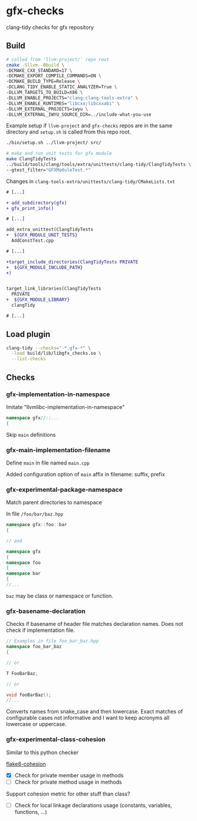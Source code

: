# gfx-checks

clang-tidy checks for gfx repository

## Build

```sh
# called from 'llvm-project/' repo root
cmake -Sllvm -Bbuild \
-DCMAKE_CXX_STANDARD=17 \
-DCMAKE_EXPORT_COMPILE_COMMANDS=ON \
-DCMAKE_BUILD_TYPE=Release \
-DCLANG_TIDY_ENABLE_STATIC_ANALYZER=True \
-DLLVM_TARGETS_TO_BUILD=X86 \
-DLLVM_ENABLE_PROJECTS="clang;clang-tools-extra" \
-DLLVM_ENABLE_RUNTIMES="libcxx;libcxxabi" \
-DLLVM_EXTERNAL_PROJECTS=iwyu \
-DLLVM_EXTERNAL_IWYU_SOURCE_DIR=../include-what-you-use
```

Example setup if `llvm-project` and `gfx-checks` repos are in the
same directory and `setup.sh` is called from this repo root.

```sh
./bin/setup.sh ../llvm-project/ src/
```

```sh
# make and run unit tests for gfx module
make ClangTidyTests
../build/tools/clang/tools/extra/unittests/clang-tidy/ClangTidyTests \
--gtest_filter="GFXModuleTest.*"
```

Changes in `clang-tools-extra/unittests/clang-tidy/CMakeLists.txt`
```diff
# [...]

+ add_subdirectory(gfx)
+ gfx_print_info()

# [...]

add_extra_unittest(ClangTidyTests
+  ${GFX_MODULE_UNIT_TESTS}
  AddConstTest.cpp

# [...]

+target_include_directories(ClangTidyTests PRIVATE
+  ${GFX_MODULE_INCLUDE_PATH}
+)


target_link_libraries(ClangTidyTests
  PRIVATE
+  ${GFX_MODULE_LIBRARY}
  clangTidy

# [...]
```

## Load plugin

```bash
clang-tidy --checks="-*,gfx-*" \
  -load build/lib/libgfx_checks.so \
  --list-checks
```

## Checks

### gfx-implementation-in-namespace

Imitate "llvmlibc-implementation-in-namespace"

```cpp
namespace gfx//::...
{
```

Skip `main` definitions

### gfx-main-implementation-filename

Define `main` in file named `main.cpp`

Added configuration option of `main` affix in filename: suffix, prefix

### gfx-experimental-package-namespace

Match parent directories to namespace

In file `/foo/bar/baz.hpp`

```cpp
namespace gfx::foo::bar
{

// and

namespace gfx
{
namespace foo
{
namespace bar
{
//...
```

`baz` may be class or namespace or function.

### gfx-basename-declaration

Checks if basename of header file matches declaration names. Does not check if implementation file.

```cpp
// Examples in file foo_bar_baz.hpp
namespace foo_bar_baz
{

// or

T FooBarBaz;

// or

void fooBarBaz();
//...
```

Converts names from snake_case and then lowercase. Exact matches of configurable cases not informative and I want to keep acronyms all lowercase or uppercase.

### gfx-experimental-class-cohesion

Similar to this python checker

[flake8-cohesion](https://github.com/mschwager/cohesion)

- [x] Check for private member usage in methods
- [ ] Check for private method usage in methods

Support cohesion metric for other stuff than class?

- [ ] Check for local linkage declarations usage (constants, variables, functions, ...)

